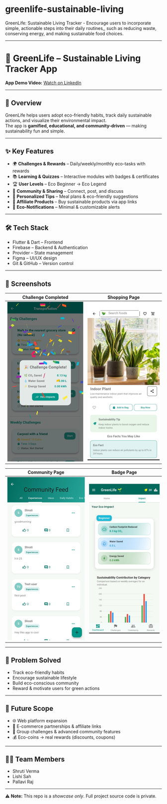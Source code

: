 # greenlife-sustainable-living
GreenLife: Sustainable Living Tracker - Encourage users to incorporate simple, actionable steps into their daily routines,, such as reducing waste, conserving energy, and making sustainable food choices.

---

# 🌱 GreenLife – Sustainable Living Tracker App

**App Demo Video:** [Watch on LinkedIn](https://www.linkedin.com/posts/pallavi-raj-562645257_opentofeedback-devjourney-buildinpublic-ugcPost-7354210694264758276-ghkp?utm_source=social_share_video_v2&utm_medium=android_app&rcm=ACoAAEBUSG4BMzR8doq_60YUUfbDPuKNky451KY&utm_campaign=whatsapp)

---

## 🚀 Overview  
GreenLife helps users adopt eco-friendly habits, track daily sustainable actions, and visualize their environmental impact.  
The app is **gamified, educational, and community-driven** — making sustainability fun and simple.  

---

## ✨ Key Features  
- 🌍 **Challenges & Rewards** – Daily/weekly/monthly eco-tasks with rewards  
- 📚 **Learning & Quizzes** – Interactive modules with badges & certificates  
- 🏆 **User Levels** – Eco Beginner → Eco Legend  
- 👥 **Community & Sharing** – Connect, post, and discuss  
- 🥗 **Personalized Tips** – Meal plans & eco-friendly suggestions  
- 🛒 **Affiliate Products** – Buy sustainable products via app links  
- 🔔 **Eco-Notifications** – Minimal & customizable alerts  

---

## 🛠️ Tech Stack  
- Flutter & Dart – Frontend  
- Firebase – Backend & Authentication  
- Provider – State management  
- Figma – UI/UX design  
- Git & GitHub – Version control  

---

## 📸 Screenshots  

| Challenge Completed | Shopping Page |
|---------------------|---------------|
| ![Challenge Completed](challenge_completed.jpeg) | ![Shopping Page](shopping_page.jpeg) |

| Community Page | Badge Page |
|----------------|------------|
| ![Community Page](community_page.jpeg) | ![Home Page](home_page.jpeg) |

---

## 🎯 Problem Solved  
- Track eco-friendly habits  
- Encourage sustainable lifestyle  
- Build eco-conscious community  
- Reward & motivate users for green actions  

---

## 🌱 Future Scope  
- 🌐 Web platform expansion  
- 🤝 E-commerce partnerships & affiliate links  
- 👥 Group challenges & advanced community features  
- 💰 Eco-coins → real rewards (discounts, coupons)  

---

## 👩‍💻 Team Members  
- Shruti Verma  
- Lishi Sah  
- Pallavi Raj  

---

⚠️ **Note:** This repo is a *showcase only*. Full project source code is private.

